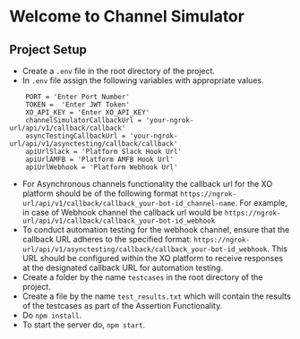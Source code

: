 # Welcome to Channel Simulator

## Project Setup

- Create a `.env` file in the root directory of the project.
- In `.env` file assign the following variables with appropriate values.
```
    PORT = 'Enter Port Number'
    TOKEN =  'Enter JWT Token'
    XO_API_KEY = 'Enter XO_API_KEY'
    channelSimulatorCallbackUrl = 'your-ngrok-url/api/v1/callback/callback'
    asyncTestingCallbackUrl = 'your-ngrok-url/api/v1/asynctesting/callback/callback'
    apiUrlSlack = 'Platform Slack Hook Url'
    apiUrlAMFB = 'Platform AMFB Hook Url'
    apiUrlWebhook = 'Platform Webhook Url'
```
- For Asynchronous channels functionality the callback url for the XO platform should be of the following format
  `https://ngrok-url/api/v1/callback/callback_your-bot-id_channel-name`. For example, in case of Webhook channel the callback url would be `https://ngrok-url/api/v1/callback/callback_your-bot-id_webhook`
- To conduct automation testing for the webhook channel, ensure that the callback URL adheres to the specified format: `https://ngrok-url/api/v1/asynctesting/callback/callback_your-bot-id_webhook`. This URL should be configured within the XO platform to receive responses at the designated callback URL for automation testing.
- Create a folder by the name `testcases` in the root directory of the project.
- Create a file by the name `test_results.txt` which will contain the results of the testcases as part of the Assertion Functionality.
- Do `npm install`.
- To start the server do, `npm start`.